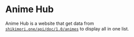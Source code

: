 # Anime Hub

Anime Hub is a website that get data from <a href='https://shikimori.one/api/doc/1.0/animes'>`shikimori.one/api/doc/1.0/animes`</a>
to display all in one list.
